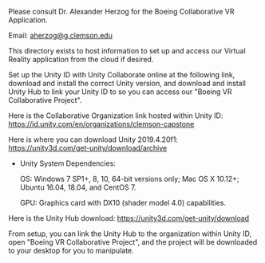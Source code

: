 Please consult Dr. Alexander Herzog for the Boeing Collaborative VR Application.

Email: aherzog@g.clemson.edu

This directory exists to host information to set up and access our Virtual Reality application from the cloud if desired.


Set up the Unity ID with Unity Collaborate online at the following link, download and install the correct Unity version, and download and install Unity Hub to link your Unity ID to so you can access our "Boeing VR Collaborative Project".

Here is the Collaborative Organization link hosted within Unity ID: https://id.unity.com/en/organizations/clemson-capstone

Here is where you can download Unity 2019.4.20f1: https://unity3d.com/get-unity/download/archive

- Unity System Dependencies:
   
    OS: Windows 7 SP1+, 8, 10, 64-bit versions only; Mac OS X 10.12+; Ubuntu 16.04, 18.04, and CentOS 7.

    GPU: Graphics card with DX10 (shader model 4.0) capabilities.

Here is the Unity Hub download: https://unity3d.com/get-unity/download

From setup, you can link the Unity Hub to the organization within Unity ID, open "Boeing VR Collaborative Project", and the project will be downloaded to your desktop for you to manipulate.
